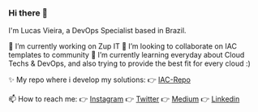 ### Hi there 👋

I'm Lucas Vieira, a DevOps Specialist based in Brazil.

🔭 I’m currently working on Zup IT
🤔 I’m looking to collaborate on IAC templates to community
🌱 I’m currently learning everyday about Cloud Techs & DevOps, and also trying to provide the best fit for every cloud :)

✨ My repo where i develop my solutions:
👉 [IAC-Repo](https://github.com/lucasp0r/lucasp0r-iac-public.git)

📫 How to reach me: 
👉 [Instagram](https://instragram.com/lucasp0r)
👉 [Twitter](https://twitter.com/lucasp0rV2)
👉 [Medium](https://lucasmarcelinovieira.medium.com/)
👉 [Linkedin](https://www.linkedin.com/in/lucasvieirap0r/)



<!--
**lucasp0r/lucasp0r** is a ✨ _special_ ✨ repository because its `README.md` (this file) appears on your GitHub profile.

Here are some ideas to get you started:

- 🔭 I’m currently working on ...
- 🌱 I’m currently learning ...
- 👯 I’m looking to collaborate on ...
- 🤔 I’m looking for help with ...
- 💬 Ask me about ...
- 📫 How to reach me: ...
- 😄 Pronouns: ...
- ⚡ Fun fact: ...
-->

